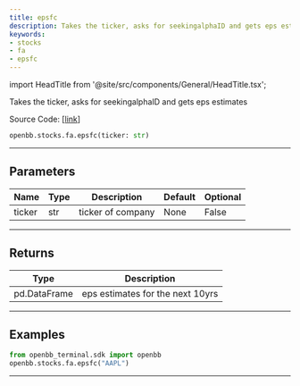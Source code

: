 ```yaml
---
title: epsfc
description: Takes the ticker, asks for seekingalphaID and gets eps estimates
keywords:
- stocks
- fa
- epsfc
---
```


import HeadTitle from '@site/src/components/General/HeadTitle.tsx';

<HeadTitle title="stocks.fa.epsfc - Reference | OpenBB SDK Docs" />

Takes the ticker, asks for seekingalphaID and gets eps estimates

Source Code: [[link](https://github.com/OpenBB-finance/OpenBBTerminal/tree/main/openbb_terminal/stocks/fundamental_analysis/seeking_alpha_model.py#L16)]

```python wordwrap
openbb.stocks.fa.epsfc(ticker: str)
```

---

## Parameters

| Name | Type | Description | Default | Optional |
| ---- | ---- | ----------- | ------- | -------- |
| ticker | str | ticker of company | None | False |


---

## Returns

| Type | Description |
| ---- | ----------- |
| pd.DataFrame | eps estimates for the next 10yrs |
---

## Examples

```python
from openbb_terminal.sdk import openbb
openbb.stocks.fa.epsfc("AAPL")
```

---

